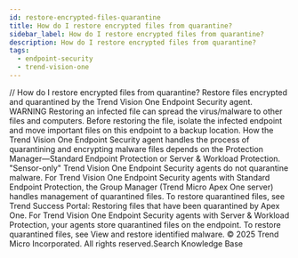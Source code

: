 ```yaml
---
id: restore-encrypted-files-quarantine
title: How do I restore encrypted files from quarantine?
sidebar_label: How do I restore encrypted files from quarantine?
description: How do I restore encrypted files from quarantine?
tags:
  - endpoint-security
  - trend-vision-one
---
```


/*<![CDATA[*/ $('#title').html($('meta[name=map-description]').attr('content')); /*]]>*/ How do I restore encrypted files from quarantine? Restore files encrypted and quarantined by the Trend Vision One Endpoint Security agent. WARNING Restoring an infected file can spread the virus/malware to other files and computers. Before restoring the file, isolate the infected endpoint and move important files on this endpoint to a backup location. How the Trend Vision One Endpoint Security agent handles the process of quarantining and encrypting malware files depends on the Protection Manager—Standard Endpoint Protection or Server & Workload Protection. "Sensor-only" Trend Vision One Endpoint Security agents do not quarantine malware. For Trend Vision One Endpoint Security agents with Standard Endpoint Protection, the Group Manager (Trend Micro Apex One server) handles management of quarantined files. To restore quarantined files, see Trend Success Portal: Restoring files that have been quarantined by Apex One. For Trend Vision One Endpoint Security agents with Server & Workload Protection, your agents store quarantined files on the endpoint. To restore quarantined files, see View and restore identified malware. © 2025 Trend Micro Incorporated. All rights reserved.Search Knowledge Base